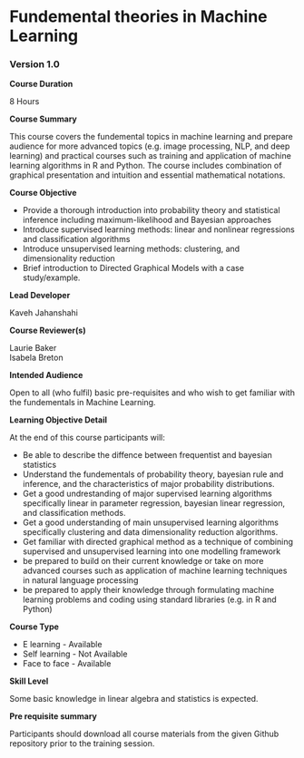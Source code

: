 # Fundemental theories in Machine Learning

### Version 1.0

**Course Duration**

8 Hours

**Course Summary**

This course covers the fundemental topics in machine learning and prepare audience for more advanced topics (e.g. image processing, NLP, and deep learning) and practical courses such as training and application of machine learning algorithms in R and Python. The course includes combination of graphical presentation and intuition and essential mathematical notations. 

**Course Objective**

* Provide a thorough introduction into probability theory and statistical inference including maximum-likelihood and Bayesian approaches
* Introduce supervised learning methods: linear and nonlinear regressions and classification algorithms
* Introduce unsupervised learning methods: clustering, and dimensionality reduction
* Brief introduction to Directed Graphical Models with a case study/example. 

**Lead Developer**

Kaveh Jahanshahi

**Course Reviewer(s)**

Laurie Baker <br />
Isabela Breton

**Intended Audience**

Open to all (who fulfil) basic pre-requisites and who wish to get familiar with the fundementals in Machine Learning. 

**Learning Objective Detail**

At the end of this course participants will:

*	Be able to describe the diffence between frequentist and bayesian statistics
*	Understand the fundementals of probability theory, bayesian rule and inference, and the characteristics of major probability distributions.
*	Get a good undrestanding of major supervised learning algorithms specifically linear in parameter regression, bayesian linear regression, and classification methods.
*	Get a good understanding of main unsupervised learning algorithms specifically clustering and data dimensionality reduction algorithms.
* Get familiar with directed graphical method as a technique of combining supervised and unsupervised learning into one modelling framework
* be prepared to build on their current knowledge or take on more advanced courses such as application of machine learning techniques in natural 
language processing  
* be prepared to apply their knowledge through formulating machine learning problems and coding using standard libraries (e.g. in R and Python) 

**Course Type** 

* E learning - Available 
* Self learning -  Not Available
* Face to face - Available 

**Skill Level**

Some basic knowledge in linear algebra and statistics is expected.

**Pre requisite summary** 

Participants should download all course materials from the given Github repository prior to the training session.  

